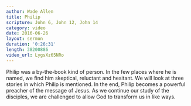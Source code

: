 ```yaml
---
author: Wade Allen
title: Philip
scripture: John 6, John 12, John 14
category: video
date: 2016-06-26
layout: sermon
duration: '0:26:31' 
length: 38200886
video_url: LygsXz65NRo
---
```


Philip was a by-the-book kind of person. In the few places where he is named, we find him skeptical, reluctant and hesitant. We will look at three stories in which Philip is mentioned. In the end, Philip becomes a powerful preacher of the message of Jesus. As we continue our study of the disciples, we are challenged to allow God to transform us in like ways.
